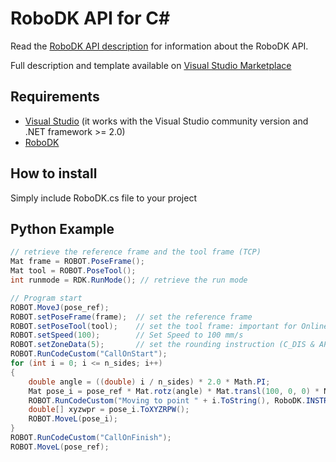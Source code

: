 RoboDK API for C#
======================
Read the [RoboDK API description](../README.md) for information about the RoboDK API.

Full description and template available on [Visual Studio Marketplace](https://marketplace.visualstudio.com/items?itemName=RoboDK.RoboDK-Template)

Requirements
------------
- [Visual Studio](https://www.visualstudio.com/downloads/) (it works with the Visual Studio community version and .NET framework >= 2.0)
- [RoboDK](https://robodk.com/download)

How to install
------------
Simply include RoboDK.cs file to your project

Python Example
------------
```c#
// retrieve the reference frame and the tool frame (TCP)
Mat frame = ROBOT.PoseFrame();
Mat tool = ROBOT.PoseTool();
int runmode = RDK.RunMode(); // retrieve the run mode 

// Program start
ROBOT.MoveJ(pose_ref);
ROBOT.setPoseFrame(frame);  // set the reference frame
ROBOT.setPoseTool(tool);    // set the tool frame: important for Online Programming
ROBOT.setSpeed(100);        // Set Speed to 100 mm/s
ROBOT.setZoneData(5);       // set the rounding instruction (C_DIS & APO_DIS / CNT / ZoneData / Blend Radius / ...)
ROBOT.RunCodeCustom("CallOnStart");
for (int i = 0; i <= n_sides; i++)
{
    double angle = ((double) i / n_sides) * 2.0 * Math.PI;
    Mat pose_i = pose_ref * Mat.rotz(angle) * Mat.transl(100, 0, 0) * Mat.rotz(-angle);
    ROBOT.RunCodeCustom("Moving to point " + i.ToString(), RoboDK.INSTRUCTION_COMMENT);
    double[] xyzwpr = pose_i.ToXYZRPW();
    ROBOT.MoveL(pose_i);
}
ROBOT.RunCodeCustom("CallOnFinish");
ROBOT.MoveL(pose_ref);
```
